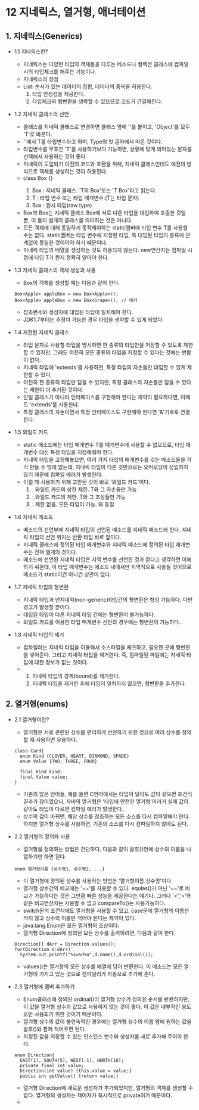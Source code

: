 # 12 지네릭스, 열거형, 애너테이션

## 1. 지네릭스(Generics)

+ 1.1 지네릭스란?
  + 지네릭스는 다양한 타입의 객체들을 다루는 메소드나 컬렉션 클래스에 컴파일 시의 타입체크를 해주는 기능이다.
  + 지네릭스의 장점
  + List: 순서가 있는 데이터의 집합, 데이터의 중복을 허용한다.
    1. 타입 안정성을 제공한다.
    2. 타입체크와 형변환을 생략할 수 있으므로 코드가 간결해진다.
  
+ 1.2 지네릭 클래스의 선언
  + 클래스를 지네릭 클래스로 변경하면 클래스 옆에 '<T>'를 붙이고, 'Object'를 모두 'T'로 바꾼다.
  + '<T>'에서 T를 타입변수라고 하며, Type의 첫 글자에서 따온 것이다.
  + 타입변수를 무조건 'T'를 사용하기보다 가능하면, 상황에 맞게 의미있는 문자를 선택해서 사용하는 것이 좋다.
  + 지네릭이 도입되기 이전의 코드와 호환을 위해, 지네릭 클래스인데도 예전의 방식으로 객체를 생성하는 것이 허용된다.
  + class Box<T> {}
    1. Box<T> : 지네릭 클래스. 'T의 Box'또는 'T Box'라고 읽는다.
    2. T : 타입 변수 또는 타입 매개변수.(T는 타입 문자)
    3. Box : 원시 타입(raw type)
  + Box<String>와 Box<Integer>는 지네릭 클래스 Box<T>에 서로 다른 타입을 대입하여 호출한 것일 뿐, 이 둘이 별개의 클래스를 의미하는 것은 아니다.
  + 모든 객체에 대해 동일하게 동작해야하는 static멤버에 타입 변수 T를 사용할 수는 없다. static멤버는 타입 변수에 지정된 타입, 즉 대입된 타입의 종류에 관계없이 동일한 것이어야 하기 때문이다.
  + 지네릭 타입의 배열을 생성하는 것도 허용되지 않는다. new연산자는 컴파일 시점에 타입 T가 뭔지 정확히 알아야 한다.
  
+ 1.3 지네릭 클래스의 객체 생성과 사용
  + Box<T>의 객체를 생성할 때는 다음과 같이 한다.
  ```
  Box<Apple> appleBox = new Box<Apple>();
  Box<Apple> appleBox = new Box<Grape>(); // 에러
  ```
  + 참조변수와 생성자에 대입된 타입이 일치해야 한다.
  + JDK1.7부터는 추정이 가능한 경우 타입을 생략할 수 있게 되었다.
  
+ 1.4 제한된 지네릭 클래스
  + 타입 문자로 사용할 타입을 명시하면 한 종류의 타입만을 저장할 수 있도록 제한할 수 있지만, 그래도 여전히 모든 종류의 타입을 지정할 수 있다는 것에는 변함이 없다.
  + 지네릭 타입에 'extends'를 사용하면, 특정 타입의 자손들만 대입할 수 있게 제한할 수 있다.
  + 여전히 한 종류의 타입만 담을 수 있지만, 특정 클래스의 자손들만 담을 수 있다는 제한이 더 추가된 것이다.
  + 만일 클래스가 아니라 인터페이스를 구현해야 한다는 제약이 필요하다면, 이때도 'extends'를 사용한다.
  + 특정 클래스의 자손이면서 특정 인터페이스도 구현해야 한다면 '&'기호로 연결한다.
   
+ 1.5 와일드 카드
  + static 메소드에는 타입 매개변수 T를 매개변수에 사용할 수 없으므로, 타입 매개변수 대신 특정 타입을 지정해줘야 한다.
  + 지네릭 타입을 고정해놓으면, 여러 가지 타입의 매개변수를 갖는 메소드들을 각각 만들 수 밖에 없는데, 지네릭 타입이 다른 것만으로는 오버로딩이 성립하지 않기 때문에 컴파일 에러가 발생한다.
  + 이럴 때 사용하기 위해 고안된 것이 바로 '와일드 카드'이다.
    1. <? extends T> : 와일드 카드의 상한 제한. T와 그 자손들만 가능
    2. <? super T> : 와일드 카드의 제한. T와 그 조상들만 가능
    3. <?> : 제한 없음. 모든 타입이 가능. <? extends Object>와 동일
  
+ 1.6 지네릭 메소드
  + 메소드의 선언부에 지네릭 타입이 선언된 메소드를 지네릭 메소드라 한다. 지네릭 타입의 선언 위치는 반환 타입 바로 앞이다.
  + 지네릭 클래스에 정의된 타입 매개변수와 지네릭 메소드에 정의된 타입 매개변수는 전혀 별개의 것이다.
  + 메소드에 선언된 지네릭 타입은 지역 변수를 선언한 것과 같다고 생각하면 이해하기 쉬운데, 이 타입 매개변수는 메소드 내에서만 지역적으로 사용될 것이므로 메소드가 static이건 아니건 상관이 없다.
 
+ 1.7 지네릭 타입의 형변환
  + 지네릭 타입과 넌지네릭(non-generic)타입간의 형변환은 항상 가능하다. 다만 경고가 발생할 뿐이다.
  + 대입된 타입이 다른 지네릭 타입 간에는 형변환이 불가능하다.
  + 와일드 카드를 이용한 타입 매개변수 선언의 경우에는 형변환이 가능하다.

+ 1.8 지네릭 타입의 제거
  + 컴파일러는 지네릭 타입을 이용해서 소스파일을 체크하고, 필요한 곳에 형변환을 넣어준다. 그리고 지네릭 타입을 제거한다. 즉, 컴파일된 파일에는 지네릭 타입에 대한 정보가 없는 것이다.
  + 1. 지네릭 타입의 경계(bound)를 제거한다.
    2. 지네릭 타입을 제거한 후에 타입이 일치하지 않으면, 형변환을 추가한다.
   
## 2. 열거형(enums)
+ 2.1 열거형이란?
  + 열거형은 서로 관련된 상수를 편리하게 선언하기 위한 것으로 여러 상수를 정의할 때 사용하면 유용하다.
  ```
  class Card{
    enum Kind {CLOVER, HEART, DIAMOND, SPADE}
    enum Value {TWO, THREE, FOUR}

    final Kind kind;
    final Value value;
  }
  ```
  + 기존의 많은 언어들, 예를 들면 C언어에서는 타입이 달라도 값이 같으면 조건식 결과가 참이였으나, 자바의 열거형은 '타입에 안전한 열거형'이라거 실제 값이 같아도 타입이 다르면 컴파일 에러가 발생한다.
  + 상수의 값이 바뀌면, 해당 상수를 참조하는 모든 소스를 다시 컴파일해야 한다. 하지만 열거형 상수를 사용하면, 기존의 소스를 다시 컴파일하지 않아도 된다.

+ 2.2 열거형의 정의와 사용
  + 열거형을 정의하는 방법은 간단하다. 다음과 같이 괄호{}안에 상수의 이름을 나열하기만 하면 된다.
  ```
  enum 열거형이름 {상수명1, 상수명2, ...}
  ```
  + 이 열거형에 정의된 상수를 사용하는 방법은 '열거형이름.상수명'이다.
  + 열거형 상수간의 비교에는 '=='를 사용할 수 있다. equlas()가 아닌 '=='로 비교가 가능하다는 것은 그만큼 빠른 성능을 제공한다는 얘기다. 그러나 '<','>'와 같은 비교연산자는 사용할 수 없고 compareTo()는 사용가능하다.
  + switch문의 조건식에도 열거형을 사용할 수 있고, case문에 열거형의 이름은 적지 않고 상수의 이름만 적어야 한다는 제약이 있다.
  + java.lang.Enum은 모든 열거형의 조상이다.
  + 열거형 Direction에 정의된 모든 상수를 출력하려면, 다음과 같이 한다.
  ```
  Direction[] dArr = Direction.values();
  for(Direction d:dArr)
    System.out.printf("%s=%d%n",d.name(),d.ordinal());
  ```
  + values()는 열거형의 모든 상수를 배열에 담아 반환한다. 이 메소드는 모든 열거형이 가지고 있는 것으로 컴파일러가 자동으로 추가해 준다.

+ 2.3 열거형에 멤버 추가하기
  + Enum클래스에 정의된 ordinal()이 열거형 상수가 정의된 순서를 반환하지만, 이 값을 열거형 상수의 값으로 사용하지 않는 것이 좋다. 이 값은 내부적인 용도로만 사용되기 위한 것이기 때문이다.
  + 열겨형 상수의 값이 불연속적인 경우에는 열거형 상수의 이름 옆에 원하는 값을 괄호()와 함께 적어주면 된다.
  + 지정된 값을 저장할 수 있는 인스턴스 변수와 생성자롤 새로 추가해 주어야 한다.
  ```
  enum Direction{
    EAST(1), SOUTH(5), WEST(-1), NORTH(10);
    private final int value;
    Direction(int value) {this.value = value;}
    public int getValue() {return value;}
  ```
  + 열거형 Direction에 새로운 생성자가 추가되었지만, 열거형의 객체를 생성할 수 없다. 열거형의 생성자는 제어자가 묵시적으로 private이기 때문이다.
  + 
